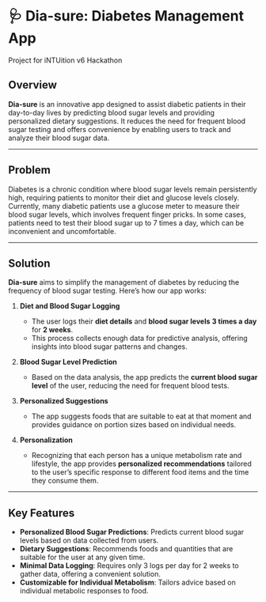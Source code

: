 # 🩺 Dia-sure: Diabetes Management App

Project for iNTUition v6 Hackathon

## Overview  
**Dia-sure** is an innovative app designed to assist diabetic patients in their day-to-day lives by predicting blood sugar levels and providing personalized dietary suggestions. It reduces the need for frequent blood sugar testing and offers convenience by enabling users to track and analyze their blood sugar data.  

---

## Problem  
Diabetes is a chronic condition where blood sugar levels remain persistently high, requiring patients to monitor their diet and glucose levels closely. Currently, many diabetic patients use a glucose meter to measure their blood sugar levels, which involves frequent finger pricks. In some cases, patients need to test their blood sugar up to 7 times a day, which can be inconvenient and uncomfortable.  

---

## Solution  

**Dia-sure** aims to simplify the management of diabetes by reducing the frequency of blood sugar testing. Here’s how our app works:  

1. **Diet and Blood Sugar Logging**  
   - The user logs their **diet details** and **blood sugar levels** **3 times a day** for **2 weeks**.
   - This process collects enough data for predictive analysis, offering insights into blood sugar patterns and changes.

2. **Blood Sugar Level Prediction**  
   - Based on the data analysis, the app predicts the **current blood sugar level** of the user, reducing the need for frequent blood tests.
   
3. **Personalized Suggestions**  
   - The app suggests foods that are suitable to eat at that moment and provides guidance on portion sizes based on individual needs.
   
4. **Personalization**  
   - Recognizing that each person has a unique metabolism rate and lifestyle, the app provides **personalized recommendations** tailored to the user’s specific response to different food items and the time they consume them.

---

## Key Features  
- **Personalized Blood Sugar Predictions**: Predicts current blood sugar levels based on data collected from users.
- **Dietary Suggestions**: Recommends foods and quantities that are suitable for the user at any given time.
- **Minimal Data Logging**: Requires only 3 logs per day for 2 weeks to gather data, offering a convenient solution.
- **Customizable for Individual Metabolism**: Tailors advice based on individual metabolic responses to food.
